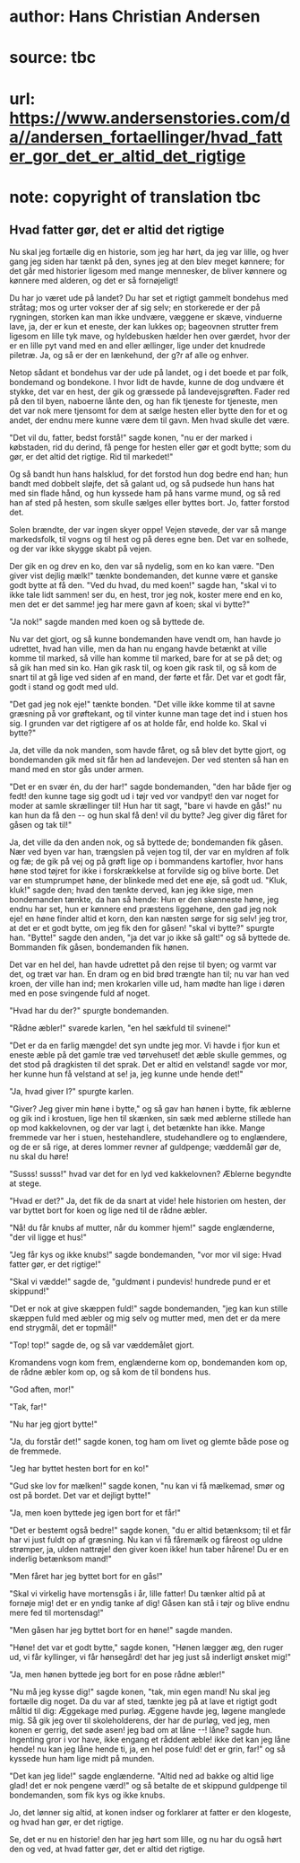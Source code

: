 # author: Hans Christian Andersen
# source: tbc
# url: https://www.andersenstories.com/da//andersen_fortaellinger/hvad_fatter_gor_det_er_altid_det_rigtige
# note: copyright of translation tbc

## Hvad fatter gør, det er altid det rigtige 

Nu skal jeg fortælle dig en historie, som jeg har hørt, da jeg var
lille, og hver gang jeg siden har tænkt på den, synes jeg at den blev
meget kønnere; for det går med historier ligesom med mange mennesker, de
bliver kønnere og kønnere med alderen, og det er så fornøjeligt!

Du har jo været ude på landet? Du har set et rigtigt gammelt bondehus
med stråtag; mos og urter vokser der af sig selv; en storkerede er der
på rygningen, storken kan man ikke undvære, væggene er skæve, vinduerne
lave, ja, der er kun et eneste, der kan lukkes op; bageovnen strutter
frem ligesom en lille tyk mave, og hyldebusken hælder hen over gærdet,
hvor der er en lille pyt vand med en and eller ællinger, lige under det
knudrede piletræ. Ja, og så er der en lænkehund, der g?r af alle og
enhver.

Netop sådant et bondehus var der ude på landet, og i det boede et par
folk, bondemand og bondekone. I hvor lidt de havde, kunne de dog undvære
ét stykke, det var en hest, der gik og græssede på landevejsgrøften.
Fader red på den til byen, naboerne lånte den, og han fik tjeneste for
tjeneste, men det var nok mere tjensomt for dem at sælge hesten eller
bytte den for et og andet, der endnu mere kunne være dem til gavn. Men
hvad skulle det være.

"Det vil du, fatter, bedst forstå!" sagde konen, "nu er der marked i
købstaden, rid du derind, få penge for hesten eller gør et godt bytte;
som du gør, er det altid det rigtige. Rid til markedet!"

Og så bandt hun hans halsklud, for det forstod hun dog bedre end han;
hun bandt med dobbelt sløjfe, det så galant ud, og så pudsede hun hans
hat med sin flade hånd, og hun kyssede ham på hans varme mund, og så red
han af sted på hesten, som skulle sælges eller byttes bort. Jo, fatter
forstod det.

Solen brændte, der var ingen skyer oppe! Vejen støvede, der var så mange
markedsfolk, til vogns og til hest og på deres egne ben. Det var en
solhede, og der var ikke skygge skabt på vejen.

Der gik en og drev en ko, den var så nydelig, som en ko kan være. "Den
giver vist dejlig mælk!" tænkte bondemanden, det kunne være et ganske
godt bytte at få den. "Ved du hvad, du med koen!" sagde han, "skal vi
to ikke tale lidt sammen! ser du, en hest, tror jeg nok, koster mere end
en ko, men det er det samme! jeg har mere gavn af koen; skal vi bytte?"

"Ja nok!" sagde manden med koen og så byttede de.

Nu var det gjort, og så kunne bondemanden have vendt om, han havde jo
udrettet, hvad han ville, men da han nu engang havde betænkt at ville
komme til marked, så ville han komme til marked, bare for at se på det;
og så gik han med sin ko. Han gik rask til, og koen gik rask til, og så
kom de snart til at gå lige ved siden af en mand, der førte et får. Det
var et godt får, godt i stand og godt med uld.

"Det gad jeg nok eje!" tænkte bonden. "Det ville ikke komme til at
savne græsning på vor grøftekant, og til vinter kunne man tage det ind i
stuen hos sig. I grunden var det rigtigere af os at holde får, end holde
ko. Skal vi bytte?"

Ja, det ville da nok manden, som havde fåret, og så blev det bytte
gjort, og bondemanden gik med sit får hen ad landevejen. Der ved stenten
så han en mand med en stor gås under armen.

"Det er en svær én, du der har!" sagde bondemanden, "den har både
fjer og fedt! den kunne tage sig godt ud i tøjr ved vor vandpyt! den var
noget for moder at samle skrællinger til! Hun har tit sagt, "bare vi
havde en gås!" nu kan hun da få den -- og hun skal få den! vil du
bytte? Jeg giver dig fåret for gåsen og tak til!"

Ja, det ville da den anden nok, og så byttede de; bondemanden fik gåsen.
Nær ved byen var han, trængslen på vejen tog til, der var en myldren af
folk og fæ; de gik på vej og på grøft lige op i bommandens kartofler,
hvor hans høne stod tøjret for ikke i forskrækkelse at forvilde sig og
blive borte. Det var en stumprumpet høne, der blinkede med det ene øje,
så godt ud. "Kluk, kluk!" sagde den; hvad den tænkte derved, kan jeg
ikke sige, men bondemanden tænkte, da han så hende: Hun er den skønneste
høne, jeg endnu har set, hun er kønnere end præstens liggehøne, den gad
jeg nok eje! en høne finder altid et korn, den kan næsten sørge for sig
selv! jeg tror, at det er et godt bytte, om jeg fik den for gåsen!
"skal vi bytte?" spurgte han. "Bytte!" sagde den anden, "ja det var
jo ikke så galt!" og så byttede de. Bommanden fik gåsen, bondemanden
fik hønen.

Det var en hel del, han havde udrettet på den rejse til byen; og varmt
var det, og træt var han. En dram og en bid brød trængte han til; nu var
han ved kroen, der ville han ind; men krokarlen ville ud, ham mødte han
lige i døren med en pose svingende fuld af noget.

"Hvad har du der?" spurgte bondemanden.

"Rådne æbler!" svarede karlen, "en hel sækfuld til svinene!"

"Det er da en farlig mængde! det syn undte jeg mor. Vi havde i fjor kun
et eneste æble på det gamle træ ved tørvehuset! det æble skulle gemmes,
og det stod på dragkisten til det sprak. Det er altid en velstand! sagde
vor mor, her kunne hun få velstand at se! ja, jeg kunne unde hende
det!"

"Ja, hvad giver I?" spurgte karlen.

"Giver? Jeg giver min høne i bytte," og så gav han hønen i bytte, fik
æblerne og gik ind i krostuen, lige hen til skænken, sin sæk med æblerne
stillede han op mod kakkelovnen, og der var lagt i, det betænkte han
ikke. Mange fremmede var her i stuen, hestehandlere, studehandlere og to
englændere, og de er så rige, at deres lommer revner af guldpenge;
væddemål gør de, nu skal du høre!

"Susss! susss!" hvad var det for en lyd ved kakkelovnen? Æblerne
begyndte at stege.

"Hvad er det?" Ja, det fik de da snart at vide! hele historien om
hesten, der var byttet bort for koen og lige ned til de rådne æbler.

"Nå! du får knubs af mutter, når du kommer hjem!" sagde englænderne,
"der vil ligge et hus!"

"Jeg får kys og ikke knubs!" sagde bondemanden, "vor mor vil sige:
Hvad fatter gør, er det rigtige!"

"Skal vi vædde!" sagde de, "guldmønt i pundevis! hundrede pund er et
skippund!"

"Det er nok at give skæppen fuld!" sagde bondemanden, "jeg kan kun
stille skæppen fuld med æbler og mig selv og mutter med, men det er da
mere end strygmål, det er topmål!"

"Top! top!" sagde de, og så var væddemålet gjort.

Kromandens vogn kom frem, englænderne kom op, bondemanden kom op, de
rådne æbler kom op, og så kom de til bondens hus.

"God aften, mor!"

"Tak, far!"

"Nu har jeg gjort bytte!"

"Ja, du forstår det!" sagde konen, tog ham om livet og glemte både
pose og de fremmede.

"Jeg har byttet hesten bort for en ko!"

"Gud ske lov for mælken!" sagde konen, "nu kan vi få mælkemad, smør
og ost på bordet. Det var et dejligt bytte!"

"Ja, men koen byttede jeg igen bort for et får!"

"Det er bestemt også bedre!" sagde konen, "du er altid betænksom; til
et får har vi just fuldt op af græsning. Nu kan vi få fåremælk og
fåreost og uldne strømper, ja, ulden nattrøje! den giver koen ikke! hun
taber hårene! Du er en inderlig betænksom mand!"

"Men fåret har jeg byttet bort for en gås!"

"Skal vi virkelig have mortensgås i år, lille fatter! Du tænker altid
på at fornøje mig! det er en yndig tanke af dig! Gåsen kan stå i tøjr og
blive endnu mere fed til mortensdag!"

"Men gåsen har jeg byttet bort for en høne!" sagde manden.

"Høne! det var et godt bytte," sagde konen, "Hønen lægger æg, den
ruger ud, vi får kyllinger, vi får hønsegård! det har jeg just så
inderligt ønsket mig!"

"Ja, men hønen byttede jeg bort for en pose rådne æbler!"

"Nu må jeg kysse dig!" sagde konen, "tak, min egen mand! Nu skal jeg
fortælle dig noget. Da du var af sted, tænkte jeg på at lave et rigtigt
godt måltid til dig: Æggekage med purløg. Æggene havde jeg, løgene
manglede mig. Så gik jeg over til skoleholderens, der har de purløg, ved
jeg, men konen er gerrig, det søde asen! jeg bad om at låne --! låne?
sagde hun. Ingenting gror i vor have, ikke engang et råddent æble! ikke
det kan jeg låne hende! nu kan jeg låne hende ti, ja, en hel pose fuld!
det er grin, far!" og så kyssede hun ham lige midt på munden.

"Det kan jeg lide!" sagde englænderne. "Altid ned ad bakke og altid
lige glad! det er nok pengene værd!" og så betalte de et skippund
guldpenge til bondemanden, som fik kys og ikke knubs.

Jo, det lønner sig altid, at konen indser og forklarer at fatter er den
klogeste, og hvad han gør, er det rigtige.

Se, det er nu en historie! den har jeg hørt som lille, og nu har du også
hørt den og ved, at hvad fatter gør, det er altid det rigtige.
